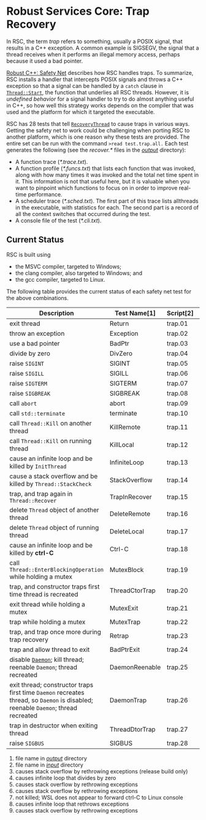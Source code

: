 # Robust Services Core: Trap Recovery

In RSC, the term _trap_ refers to something, usually a POSIX signal, that
results in a C++ exception. A common example is SIGSEGV, the signal that a
thread receives when it performs an illegal memory access, perhaps because
it used a bad pointer.

[Robust C++: Safety Net](https://www.codeproject.com/Articles/5165710/Robust-Cplusplus-Safety-Net)
describes how RSC handles traps. To summarize, RSC installs a handler that
intercepts POSIX signals and throws a C++ exception so that a signal can be
handled by a `catch` clause in [`Thread::Start`](/src/nb/Thread.cpp), the
function that underlies all RSC threads. However, it is _undefined behavior_
for a signal handler to try to do almost anything useful in C++, so how well
this strategy works depends on the compiler that was used and the platform
for which it targeted the executable.

RSC has 28 tests that tell [`RecoveryThread`](/src/nt/NtIncrement.cpp)
to cause traps in various ways. Getting the safety net to work could be
challenging when porting RSC to another platform, which is one reason
why these tests are provided. The entire set can be run with the command
`>read test.trap.all.` Each test generates the following (see the
_recover.*_ files in the  [_output_](/output) directory):

  * A function trace (_*.trace.txt_).
  * A function profile (_*.funcs.txt_) that lists each function that was
invoked, along with how many times it was invoked and the total net time
spent in it. This information is not that useful here, but it is valuable
when you want to pinpoint which functions to focus on in order to improve
real-time performance.
  * A scheduler trace (_*.sched.txt_). The first part of this trace lists
allthreads in the executable, with statistics for each. The second part is
a record of all the context switches that occurred during the test.
  * A console file of the test (_*.cli.txt_).
 
## Current Status

RSC is built using

- the MSVC compiler, targeted to Windows;
- the clang compiler, also targeted to Windows; and
- the gcc compiler, targeted to Linux.

The following table provides the current status of each safety net test for
the above combinations.

Description | Test Name[1] | Script[2] | MSVC/Windows | clang/Windows | gcc/Linux
----------- | ------------ | --------- | ------------ | ------------- | ---------
exit thread | Return | trap.01 | pass | pass | pass
throw an exception | Exception | trap.02 | pass | pass | pass
use a bad pointer | BadPtr | trap.03 | pass | pass | pass
divide by zero | DivZero | trap.04 | pass | **fail[4]** | pass
raise `SIGINT` | SIGINT | trap.05 | pass | pass | pass
raise `SIGILL` | SIGILL | trap.06 | pass | pass | pass
raise `SIGTERM` | SIGTERM | trap.07 | pass | pass | pass
raise `SIGBREAK` | SIGBREAK | trap.08 | pass | pass | n/a
call `abort` | abort | trap.09 | pass | pass | pass
call `std::terminate` | terminate | trap.10 | **fail[3]** | pass | **fail[6]**
call `Thread::Kill` on another thread | KillRemote | trap.11 | pass | pass | pass
call `Thread::Kill` on running thread | KillLocal | trap.12 | pass | pass | pass
cause an infinite loop and be killed by `InitThread` | InfiniteLoop | trap.13 | pass | pass | pass
cause a stack overflow and be killed by `Thread::StackCheck` | StackOverflow | trap.14 | pass | pass | pass
trap, and trap again in `Thread::Recover` | TrapInRecover | trap.15 | pass | pass | pass
delete `Thread` object of another thread | DeleteRemote | trap.16 | pass | pass | pass
delete `Thread` object of running thread | DeleteLocal | trap.17 | pass | pass | pass
cause an infinite loop and be killed by **ctrl-C** | Ctrl-C  | trap.18 | pass | pass | **fail[7]**
call `Thread::EnterBlockingOperation` while holding a mutex | MutexBlock | trap.19 | pass | pass | pass
trap, and constructor traps first time thread is recreated | ThreadCtorTrap | trap.20 | pass | pass | pass
exit thread while holding a mutex | MutexExit | trap.21 | pass | pass | pass
trap while holding a mutex | MutexTrap | trap.22 | pass | pass | pass
trap, and trap once more during trap recovery | Retrap | trap.23 | pass | pass | **fail[8]**
trap and allow thread to exit | BadPtrExit | trap.24 | pass | pass | pass
disable [`Daemon`](/src/nb/Daemon.h); kill thread; reenable `Daemon`; thread recreated | DaemonReenable | trap.25 | pass | pass | pass
exit thread; constructor traps first time `Daemon` recreates thread, so `Daemon` is disabled; reenable `Daemon`; thread recreated | DaemonTrap | trap.26 | pass | pass | pass
trap in destructor when exiting thread | ThreadDtorTrap | trap.27 | pass | **fail[5]** | **fail[9]**
raise `SIGBUS` | SIGBUS | trap.28 | n/a | n/a | pass

  1. file name in [_output_](/output) directory
  1. file name in [_input_](/input) directory
  1. causes stack overflow by rethrowing exceptions (release build only)
  1. causes infinite loop that divides by zero
  1. causes stack overflow by rethrowing exceptions
  1. causes stack overflow by rethrowing exceptions
  1. not killed; WSL does not appear to forward ctrl-C to Linux console
  1. causes infinite loop that rethrows exceptions
  1. causes stack overflow by rethrowing exceptions
